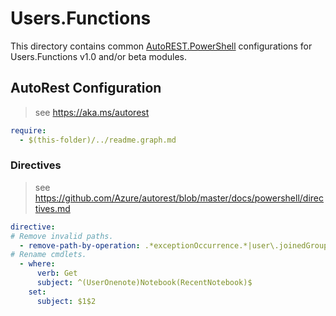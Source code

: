 # Users.Functions

This directory contains common [AutoREST.PowerShell](https://github.com/Azure/autorest.powershell) configurations for Users.Functions v1.0 and/or beta modules.

## AutoRest Configuration

> see <https://aka.ms/autorest>

``` yaml
require:
  - $(this-folder)/../readme.graph.md
```

### Directives

> see https://github.com/Azure/autorest/blob/master/docs/powershell/directives.md

``` yaml
directive:
# Remove invalid paths.
  - remove-path-by-operation: .*exceptionOccurrence.*|user\.joinedGroup.*|user\.joinedTeam.*|user\.onenote\..*.parent.*|user.*\.calendarView.*|.*\.notebook\.section.*|.*\.sectionGroup.section.*|.*\.section\.page.*|user\.calendar\.event\..*|user\.calendarGroup\.calendar|user\.calendar\.event\..*|user\.event\.calendar\..*|user\.pendingAccessReviewInstance\.stage\.decision.*|user\.pendingAccessReviewInstance(\.decision|\.stage\.decision)\.instance.*
# Rename cmdlets.
  - where:
      verb: Get
      subject: ^(UserOnenote)Notebook(RecentNotebook)$
    set:
      subject: $1$2
```

